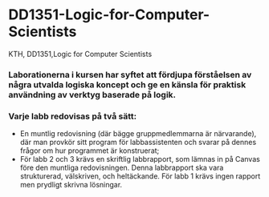 # DD1351-Logic-for-Computer-Scientists
KTH, DD1351,Logic for Computer Scientists 

### Laborationerna i kursen har syftet att fördjupa förståelsen av några utvalda logiska koncept och ge en känsla för praktisk användning av verktyg baserade på logik.

### Varje labb redovisas på två sätt:
- En muntlig redovisning (där bägge gruppmedlemmarna är närvarande), där man provkör sitt program för labbassistenten och svarar på dennes frågor om hur programmet är konstruerat;
- För labb 2 och 3 krävs en skriftlig labbrapport, som lämnas in på Canvas före den muntliga redovisningen. Denna labbrapport ska vara strukturerad, välskriven, och heltäckande. För labb 1 krävs ingen rapport men prydligt skrivna lösningar.

